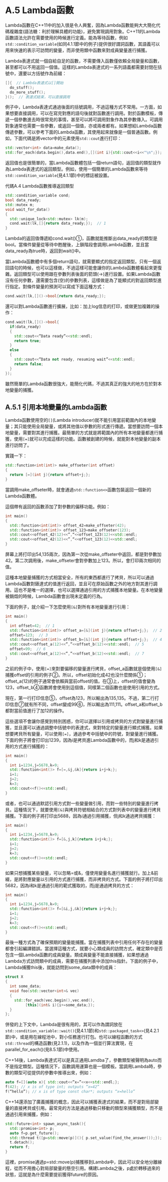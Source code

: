 # A.5 Lambda函數

Lambda函數在C++11中的加入很是令人興奮，因為Lambda函數能夠大大簡化代碼複雜度(語法糖：利於理解具體的功能)，避免實現調用對象。C++11的Lambda函數語法允許在需要使用的時候進行定義。能為等待函數，例如`std::condition_variable`(如同4.1.1節中的例子)提供很好謂詞函數，其語義可以用來快速的表示可訪問的變量，而非使用類中函數來對成員變量進行捕獲。

Lambda表達式就一個自給自足的函數，不需要傳入函數僅依賴全局變量和函數，甚至都可以不用返回一個值。這樣的Lambda表達式的一系列語義都需要封閉在括號中，還要以方括號作為前綴：

```c++
[]{  // Lambda表達式以[]開始
  do_stuff();
  do_more_stuff();
}();  // 表達式結束，可以直接調用
```

例子中，Lambda表達式通過後面的括號調用，不過這種方式不常用。一方面，如果想要直接調用，可以在寫完對應的語句後就對函數進行調用。對於函數模板，傳遞一個參數進去時很常見的事情，甚至可以將可調用對象作為其參數傳入。可調用對象通常也需要一些參數，或返回一個值，亦或兩者都有。如果想給Lambda函數傳遞參數，可以參考下面的Lambda函數，其使用起來就像是一個普通函數。例如，下面代碼是將vector中的元素使用`std::cout`進行打印：

```c++
std::vector<int> data=make_data();
std::for_each(data.begin(),data.end(),[](int i){std::cout<<i<<"\n";});
```

返回值也是很簡單的，當Lambda函數體包括一個return語句，返回值的類型就作為Lambda表達式的返回類型。例如，使用一個簡單的Lambda函數來等待`std::condition_variable`(見4.1.1節)中的標誌被設置。

代碼A.4 Lambda函數推導返回類型

```c++
std::condition_variable cond;
bool data_ready;
std::mutex m;
void wait_for_data()
{
  std::unique_lock<std::mutex> lk(m);
  cond.wait(lk,[]{return data_ready;});  // 1
}
```

Lambda的返回值傳遞給cond.wait()①，函數就能推斷出data_ready的類型是bool。當條件變量從等待中甦醒後，上鎖階段會調用Lambda函數，並且當data_ready為true時，返回到wait()中。

當Lambda函數體中有多個return語句，就需要顯式的指定返回類型。只有一個返回語句的時候，也可以這樣做，不過這樣可能會讓你的Lambda函數體看起來更復雜。返回類型可以使用跟在參數列表後面的箭頭(->)進行設置。如果Lambda函數沒有任何參數，還需要包含(空)的參數列表，這樣做是為了能顯式的對返回類型進行指定。對條件變量的預測可以寫成下面這種方式：

```c++
cond.wait(lk,[]()->bool{return data_ready;});
```

還可以對Lambda函數進行擴展，比如：加上log信息的打印，或做更加複雜的操作：

```c++
cond.wait(lk,[]()->bool{
  if(data_ready)
  {
    std::cout<<”Data ready”<<std::endl;
    return true;
  }
  else
  {
    std::cout<<”Data not ready, resuming wait”<<std::endl;
    return false;
  }
});
```

雖然簡單的Lambda函數很強大，能簡化代碼，不過其真正的強大的地方在於對本地變量的捕獲。

## A.5.1 引用本地變量的Lambda函數

Lambda函數使用空的`[]`(Lambda introducer)就不能引用當前範圍內的本地變量；其只能使用全局變量，或將其他值以參數的形式進行傳遞。當想要訪問一個本地變量，需要對其進行捕獲。最簡單的方式就是將範圍內的所有本地變量都進行捕獲，使用`[=]`就可以完成這樣的功能。函數被創建的時候，就能對本地變量的副本進行訪問了。

實踐一下：

```c++
std::function<int(int)> make_offseter(int offset)
{
  return [=](int j){return offset+j;};
}
```

當調用make_offseter時，就會通過`std::function<>`函數包裝返回一個新的Lambda函數體。

這個帶有返回的函數添加了對參數的偏移功能。例如：

```c++
int main()
{
  std::function<int(int)> offset_42=make_offseter(42);
  std::function<int(int)> offset_123=make_offseter(123);
  std::cout<<offset_42(12)<<”,“<<offset_123(12)<<std::endl;
  std::cout<<offset_42(12)<<”,“<<offset_123(12)<<std::endl;
}
```

屏幕上將打印出54,135兩次，因為第一次從make_offseter中返回，都是對參數加42。第二次調用後，make_offseter會對參數加上123。所以，會打印兩次相同的值。

這種本地變量捕獲的方式相當安全，所有的東西都進行了拷貝，所以可以通過Lambda函數對錶達式的值進行返回，並且可在原始函數之外的地方對其進行調用。這也不是唯一的選擇，也可以選擇通過引用的方式捕獲本地變量。在本地變量被銷燬的時候，Lambda函數會出現未定義的行為。

下面的例子，就介紹一下怎麼使用`[&]`對所有本地變量進行引用：

```c++
int main()
{
  int offset=42;  // 1
  std::function<int(int)> offset_a=[&](int j){return offset+j;};  // 2
  offset=123;  // 3
  std::function<int(int)> offset_b=[&](int j){return offset+j;};  // 4
  std::cout<<offset_a(12)<<”,”<<offset_b(12)<<std::endl;  // 5
  offset=99;  // 6
  std::cout<<offset_a(12)<<”,”<<offset_b(12)<<std::endl;  // 7
}
```

之前的例子中，使用`[=]`來對要偏移的變量進行拷貝，offset_a函數就是個使用`[&]`捕獲offset的引用的例子②。所以，offset初始化成42也沒什麼關係①；offset_a(12)的例子通常會依賴與當前offset的值。在③上，offset的值會變為123，offset_b④函數將會使用到這個值，同樣第二個函數也是使用引用的方式。

現在，第一行打印信息⑤，offset為123，所以輸出為135,135。不過，第二行打印信息⑦就有所不同，offset變成99⑥，所以輸出為111,111。offset_a和offset_b都對當前值進行了加12的操作。

這些選項不會讓你感覺到特別困惑，你可以選擇以引用或拷貝的方式對變量進行捕獲，並且還可以通過調整中括號中的表達式，來對特定的變量進行顯式捕獲。如果想要拷貝所有變量，可以使用`[=]`，通過參考中括號中的符號，對變量進行捕獲。下面的例子將會打印出1239，因為i是拷貝進Lambda函數中的，而j和k是通過引用的方式進行捕獲的：

```c++
int main()
{
  int i=1234,j=5678,k=9;
  std::function<int()> f=[=,&j,&k]{return i+j+k;};
  i=1;
  j=2;
  k=3;
  std::cout<<f()<<std::endl;
}
```

或者，也可以通過默認引用方式對一些變量做引用，而對一些特別的變量進行拷貝。這種情況下，就要使用`[&]`與拷貝符號相結合的方式對列表中的變量進行拷貝捕獲。下面的例子將打印出5688，因為i通過引用捕獲，但j和k通過拷貝捕獲：

```c++
int main()
{
  int i=1234,j=5678,k=9;
  std::function<int()> f=[&,j,k]{return i+j+k;};
  i=1;
  j=2;
  k=3;
  std::cout<<f()<<std::endl;
}
```

如果只想捕獲某些變量，可以忽略=或&，僅使用變量名進行捕獲就行。加上&前綴，是將對應變量以引用的方式進行捕獲，而非拷貝的方式。下面的例子將打印出5682，因為i和k是通過引用的範式獲取的，而j是通過拷貝的方式：

```c++
int main()
{
  int i=1234,j=5678,k=9;
  std::function<int()> f=[&i,j,&k]{return i+j+k;};
  i=1;
  j=2;
  k=3;
  std::cout<<f()<<std::endl;
}
```

最後一種方式為了確保預期的變量能捕獲。當在捕獲列表中引用任何不存在的變量都會引起編譯錯誤。當選擇這種方式，就要小心類成員的訪問方式，確定類中是否包含一個Lambda函數的成員變量。類成員變量不能直接捕獲，如果想通過Lambda方式訪問類中的成員，需要在捕獲列表中添加this指針。下面的例子中，Lambda捕獲this後，就能訪問到some_data類中的成員：

```c++
struct X
{
  int some_data;
  void foo(std::vector<int>& vec)
  {
    std::for_each(vec.begin(),vec.end(),
         [this](int& i){i+=some_data;});
  }
};
```

併發的上下文中，Lambda是很有用的，其可以作為謂詞放在`std::condition_variable::wait()`(見4.1.1節)和`std::packaged_task<>`(見4.2.1節)中，或是用在線程池中，對小任務進行打包。也可以線程函數的方式`std::thread`的構造函數(見2.1.1)，以及作為一個並行算法實現，在parallel_for_each()(見8.5.1節)中使用。

C++14後，Lambda表達式可以是真正通用Lamdba了，參數類型被聲明為auto而不是指定類型。這種情況下，函數調用運算也是一個模板。當調用Lambda時，參數的類型可從提供的參數中推導出來，例如：

```c++
auto f=[](auto x){ std::cout<<”x=”<<x<<std::endl;};
f(42); // x is of type int; outputs “x=42”
f(“hello”); // x is of type const char*; outputs “x=hello”
```

C++14還添加了廣義捕獲的概念，因此可以捕獲表達式的結果，而不是對局部變量的直接拷貝或引用。最常見的方法是通過移動只移動的類型來捕獲類型，而不是通過引用來捕獲，例如：

```c++
std::future<int> spawn_async_task(){
  std::promise<int> p;
  auto f=p.get_future();
  std::thread t([p=std::move(p)](){ p.set_value(find_the_answer());});
  t.detach();
  return f;
}
```

這裡，promise通過p=std::move(p)捕獲移到Lambda中，因此可以安全地分離線程，從而不用擔心對局部變量的懸空引用。構建Lambda之後，p處於轉移過來的狀態，這就是為什麼需要提前獲得future的原因。